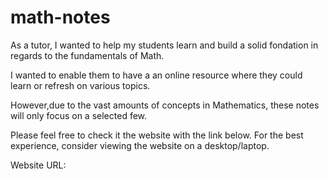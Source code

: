 # math-notes
As a tutor, I wanted to help my students learn and build a solid fondation in regards to the 
fundamentals of Math.

I wanted to enable them to have a an online resource where they could learn or refresh on 
various topics. 

However,due to the vast amounts of concepts in Mathematics, these notes will only focus on a selected few.

Please feel free to check it the website with the link below. 
For the best experience, consider viewing the website on a desktop/laptop.

Website URL:
